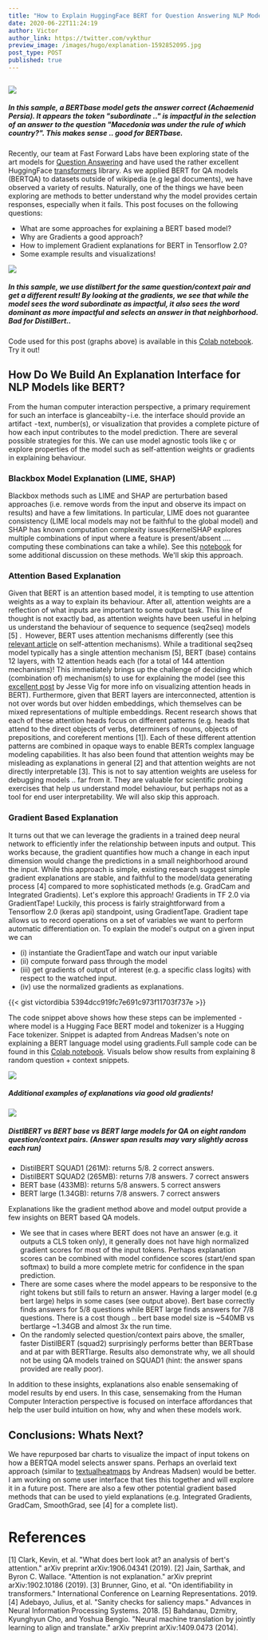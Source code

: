 ```yaml
---
title: "How to Explain HuggingFace BERT for Question Answering NLP Models with TF 2.0"
date: 2020-06-22T11:24:19
author: Victor
author_link: https://twitter.com/vykthur
preview_image: /images/hugo/explanation-1592852095.jpg
post_type: POST
published: true
---
```


<!-- {{< highlight go "linenos=table,hl_lines=8 15-17,linenostart=199" >}}
// ... code
{{< / highlight >}} -->

``` Given a question and a passage, the task of Question Answering (QA) focuses on identifying the exact span within the passage that answers the question.
```
 
![](/images/hugo/explanation-1592852095.jpg)
##### In this sample, a BERTbase model gets the answer correct (Achaemenid Persia). It appears the token "subordinate .." is impactful in the selection of an answer to the question "Macedonia was under the rule of which country?". This makes sense .. good for BERTbase.

Recently, our team at Fast Forward Labs have been exploring state of the art models for [Question Answering](https://qa.fastforwardlabs.com/) and have used the rather excellent HuggingFace [transformers](https://github.com/huggingface/transformers/) library. As we applied BERT for QA models (BERTQA) to datasets outside of wikipedia (e.g legal documents), we have observed a variety of results. Naturally, one of the things we have been exploring are methods to better understand why the model provides certain responses, especially when it fails. This post focuses on the following questions:

- What are some approaches for explaining a BERT based model?
- Why are Gradients a good approach?
- How to implement Gradient explanations for BERT in Tensorflow 2.0?
- Some example results and visualizations!

![](/images/hugo/distilexplanation-1592852137.jpg)
##### In this sample, we use distilbert for the same question/context pair and get a different result! By looking at the gradients, we see that while the model sees the word subordinate as impactful, it also sees the word dominant as more impactful and selects an answer in that neighborhood. Bad for DistilBert..

Code used for this post (graphs above) is available in this [Colab notebook](https://colab.research.google.com/drive/1tTiOgJ7xvy3sjfiFC9OozbjAX1ho8WN9?usp=sharing). Try it out!

## How Do We Build An Explanation Interface for NLP Models like BERT?
From the human computer interaction perspective, a primary requirement for such an interface is glanceabilty - i.e. the interface should provide an artifact  - text, number(s), or visualization that provides a complete picture of how each input contributes to the model prediction. There are several possible strategies for this. We can use model agnostic tools like ç or explore properties of the model such as self-attention weights or gradients in explaining behaviour.

### Blackbox Model Explanation (LIME, SHAP)
Blackbox methods such as LIME and SHAP are perturbation based approaches (i.e. remove words from the input and observe its impact on results) and have a few limitations. In particular, LIME does not guarantee consistency  (LIME local models may not be faithful to the global model) and SHAP has known computation complexity issues(KernelSHAP explores multiple combinations of input where a feature is present/absent …. computing these combinations can take a while). See this [notebook](https://colab.research.google.com/drive/1pjPzsw_uZew-Zcz646JTkRDhF2GkPk0N?usp=sharing) for some additional discussion on these methods. We'll skip this approach.

### Attention Based Explanation
Given that BERT is an attention based model, it is tempting to use attention weights as a way to explain its behaviour. After all, attention weights are a reflection of what inputs are important to some output task. This line of thought is not exactly bad, as attention weights have been useful in helping us understand the behaviour of sequence to sequence (seq2seq) models [5] . 
However, BERT uses attention mechanisms differently (see this [relevant article](https://towardsdatascience.com/illustrated-self-attention-2d627e33b20a) on self-attention mechanisms). While a traditional seq2seq model typically has a single attention mechanism [5], BERT (base) contains 12 layers, with 12 attention heads each (for a total of 144 attention mechanisms)! This immediately brings up the challenge of deciding which (combination of) mechanism(s) to use for explaining the model (see this [excellent post](https://towardsdatascience.com/deconstructing-bert-part-2-visualizing-the-inner-workings-of-attention-60a16d86b5c1) by Jesse Vig for more info on visualizing attention heads in BERT). Furthermore, given that BERT layers are interconnected, attention is not over words but over hidden embeddings, which themselves can be mixed representations of multiple embeddings. Recent research shows that each of these attention heads focus on different patterns (e.g. heads that attend to the direct objects of verbs, determiners of nouns, objects of prepositions, and coreferent mentions [1]). Each of these different attention patterns are combined in opaque ways to enable BERTs complex language modeling capabilities. It has also been found that attention weights may be misleading as explanations in general [2] and that attention weights are not directly interpretable [3]. This is not to say attention weights are useless for debugging models .. far from it. They are valuable for scientific probing exercises that help us understand model behaviour, but perhaps not as a tool for end user interpretability.
We will also skip this approach.

### Gradient Based Explanation
It turns out that we can leverage the gradients in a trained deep neural network to efficiently infer the relationship between inputs and output. This works because, the gradient quantifies how much a change in each input dimension would change the predictions in a small neighborhood around the input. While this approach is simple, existing research suggest simple gradient explanations are stable, and faithful to the model/data generating process [4] compared to more sophisticated methods (e.g. GradCam and Integrated Gradients). Let's explore this approach!
Gradients in TF 2.0 via GradientTape!
Luckily, this process is fairly straightforward from a Tensorflow 2.0 (keras api) standpoint, using GradientTape. Gradient tape allows us to record operations on a set of variables we want to perform automatic differentiation on. To explain the model's output on a given input we can 

- (i) instantiate the GradientTape and watch our input variable 
- (ii) compute forward pass through the model 
- (iii) get gradients of output of interest (e.g. a specific class logits) with respect to the watched input. 
- (iv) use the normalized gradients as explanations.


{{< gist victordibia 5394dcc919fc7e691c973f11703f737e   >}}


The code snippet above shows how these steps can be implemented  - where model  is a Hugging Face BERT model and tokenizer is a Hugging Face tokenizer. Snippet is adapted from Andreas Madsen's note on explaining a BERT language model using gradients.Full sample code can be found in this [Colab notebook](https://colab.research.google.com/drive/1tTiOgJ7xvy3sjfiFC9OozbjAX1ho8WN9?usp=sharing). Visuals below show results from explaining 8 random question + context snippets.

![](/images/hugo/explanationsamples-1592852171.png)
##### Additional examples of explanations via good old gradients!
 

![](/images/hugo/answercomp-1592855082.jpg)
##### DistlBERT vs BERT base vs BERT large models for QA on eight random question/context pairs. (Answer span results may vary slightly across each run)


- DistilBERT SQUAD1 (261M): returns 5/8. 2 correct answers.
- DistilBERT SQUAD2 (265MB): returns 7/8 answers. 7 correct answers
- BERT base (433MB): returns 5/8 answers. 5 correct answers
- BERT large (1.34GB): returns 7/8 answers. 7 correct answers

Explanations like the gradient method above and model output provide a few insights on BERT based QA models.

- We see that in cases where BERT does not have an answer (e.g. it outputs a CLS token only), it generally does not have high normalized gradient scores for most of the input tokens. Perhaps explanation scores can be combined with model confidence scores (start/end span softmax) to build a more complete metric for confidence in the span prediction.
- There are some cases where the model appears to be responsive to the right tokens but still fails to return an answer. Having a larger model (e.g bert large) helps in some cases (see output above). Bert base correctly finds answers for 5/8 questions while BERT large finds answers for 7/8 questions. There is a cost though .. bert base model size is ~540MB vs bertlarge ~1.34GB and almost 3x the run time.
- On the randomly selected question/context pairs above, the smaller, faster DistilBERT (squad2) surprisingly performs better than BERTbase and at par with BERTlarge. Results also demonstrate why, we all should not be using QA models trained on SQUAD1 (hint: the answer spans provided are really poor).

In addition to these insights, explanations also enable sensemaking of model results by end users. In this case, sensemaking from the Human Computer Interaction perspective is focused on interface affordances that help the user build intuition on how, why and when these models work.

## Conclusions: Whats Next? 
We have repurposed bar charts to visualize the impact of input tokens on how a BERTQA model selects answer spans. Perhaps an overlaid text approach (similar to [textualheatmaps](https://github.com/AndreasMadsen/python-textualheatmap) by Andreas Madsen) would be better. I am working on some user interface that ties this together and will explore it in a future post. There are also a few other potential gradient based methods that can be used to yield explanations (e.g. Integrated Gradients, GradCam, SmoothGrad, see [4] for a complete list). 

# References
[1] Clark, Kevin, et al. "What does bert look at? an analysis of bert's attention." arXiv preprint arXiv:1906.04341 (2019).
[2] Jain, Sarthak, and Byron C. Wallace. "Attention is not explanation." arXiv preprint arXiv:1902.10186 (2019).
[3] Brunner, Gino, et al. "On identifiability in transformers." International Conference on Learning Representations. 2019.
[4] Adebayo, Julius, et al. "Sanity checks for saliency maps." Advances in Neural Information Processing Systems. 2018.
[5] Bahdanau, Dzmitry, Kyunghyun Cho, and Yoshua Bengio. "Neural machine translation by jointly learning to align and translate." arXiv preprint arXiv:1409.0473 (2014).